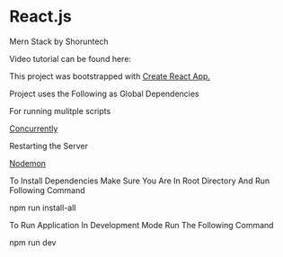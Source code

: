 # React.js

Mern Stack by Shoruntech

Video tutorial can be found here:



This project was bootstrapped with [Create React App.](https://github.com/facebook/create-react-app)

Project uses the Following as Global Dependencies

For running mulitple scripts

[Concurrently](https://www.npmjs.com/package/concurrently)

Restarting the Server

[Nodemon](https://www.npmjs.com/package/nodemon)

To Install Dependencies Make Sure You Are In Root Directory And Run Following Command

npm run install-all

To Run Application In Development Mode Run The Following Command

npm run dev
